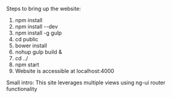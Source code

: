 Steps to bring up the website:
1. npm install
2. npm install --dev
3. npm install -g gulp
4. cd public
5. bower install
6. nohup gulp build &
7. cd ../
8. npm start
9. Website is accessible at localhost:4000

Small intro: This site leverages multiple views using ng-ui router functionality
